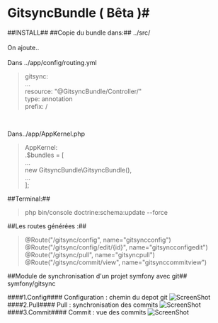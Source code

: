# GitsyncBundle ( Bêta )#

##INSTALL##
##Copie du bundle dans:##
../src/<br/>
<br/>
On ajoute..<br/>
<br/>
Dans ../app/config/routing.yml
<br/>

>gitsync:<br/>
>    ...<br/>
>    resource: "@GitsyncBundle/Controller/"<br/>
>    type:     annotation<br/>
>    prefix:   /<br/>

<br/>

Dans../app/AppKernel.php
<br/>
>AppKernel:<br/>
>    .$bundles = [<br/>
>        ...<br/>
>        new GitsyncBundle\GitsyncBundle(),<br/>
>        ...<br/>
>    ];<br/>

##Terminal:##
>php bin/console doctrine:schema:update --force

##Les routes générées :##
>@Route("/gitsync/config", name="gitsyncconfig")<br/>
>@Route("/gitsync/config/edit/{id}", name="gitsyncconfigedit")<br/>
>@Route("/gitsync/pull", name="gitsyncpull")<br/>
>@Route("/gitsync/commit/view", name="gitsynccommitview")<br/>


##Module de synchronisation d'un projet symfony avec git##
symfony/gitsync

####1.Config####
Configuration : chemin du depot git
![ScreenShot](https://benjamin.antioco.fr/public/img/gitsync-config.png)
####2.Pull####
Pull : synchronisation des commits
![ScreenShot](https://benjamin.antioco.fr/public/img/gitsync-pull.png)
####3.Commit####
Commit : vue des commits
![ScreenShot](https://benjamin.antioco.fr/public/img/gitsync-view-commit.png)
